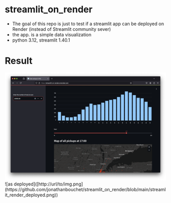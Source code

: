 # streamlit_on_render
- The goal of this repo is just to test if a streamlit app can be deployed on Render (instead of Streamlit community sever)
- the app. is a simple data visualization
- python 3.12, streamlit 1.40.1

# Result
<picture>
  <img alt="Shows an illustrated sun in light mode and a moon with stars in dark mode." src="https://github.com/jonathanbouchet/streamlit_on_render/blob/main/streamlit_render_deployed.png">
</picture>
![as deployed]([http://url/to/img.png](https://github.com/jonathanbouchet/streamlit_on_render/blob/main/streamlit_render_deployed.png))
